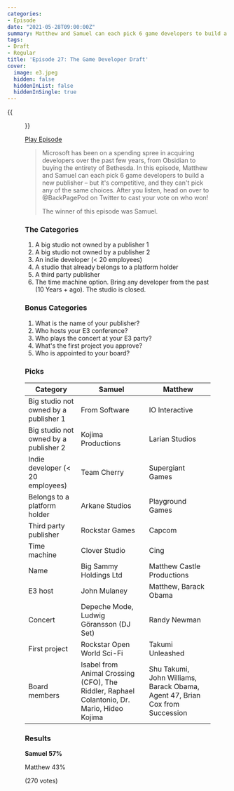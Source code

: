 ```yaml
---
categories:
- Episode
date: "2021-05-28T09:00:00Z"
summary: Matthew and Samuel can each pick 6 game developers to build a new publisher.
tags:
- Draft
- Regular
title: 'Episode 27: The Game Developer Draft'
cover: 
  image: e3.jpeg
  hidden: false
  hiddenInList: false
  hiddenInSingle: true
---
```


{{<figure 
  src="e3.jpeg" 
  caption="Image Credit: Liam Richardson" 
  alt="Matthew Castle Productions stuns E3">}}

[Play Episode](https://shows.acast.com/the-back-page-a-video-games-podcast/episodes/6249ec71be92a6001320e9bf)
> Microsoft has been on a spending spree in acquiring developers over the past few years, from Obsidian to buying the entirety of Bethesda. In this episode, Matthew and Samuel can each pick 6 game developers to build a new publisher – but it's competitive, and they can't pick any of the same choices. After you listen, head on over to @BackPagePod on Twitter to cast your vote on who won!
>
> The winner of this episode was Samuel.

### The Categories
1. A big studio not owned by a publisher 1
2. A big studio not owned by a publisher 2
3. An indie developer (< 20 employees)
4. A studio that already belongs to a platform holder
5. A third party publisher
6. The time machine option. Bring any developer from the past (10 Years + ago). The studio is closed.

### Bonus Categories
1. What is the name of your publisher?
2. Who hosts your E3 conference?
3. Who plays the concert at your E3 party?
4. What's the first project you approve?
5. Who is appointed to your board?

### Picks

| Category                              | Samuel                                                                                      | Matthew                                                                      |
|---------------------------------------|---------------------------------------------------------------------------------------------|------------------------------------------------------------------------------|
| Big studio not owned by a publisher 1 | From Software                                                                               | IO Interactive                                                               |
| Big studio not owned by a publisher 2 | Kojima Productions                                                                          | Larian Studios                                                               |
| Indie developer (< 20 employees)      | Team Cherry                                                                                 | Supergiant Games                                                             |
| Belongs to a platform holder          | Arkane Studios                                                                              | Playground Games                                                             |
| Third party publisher                 | Rockstar Games                                                                              | Capcom                                                                       |
| Time machine                          | Clover Studio                                                                               | Cing                                                                         |
| Name                                  | Big Sammy Holdings Ltd                                                                      | Matthew Castle Productions                                                   |
| E3 host                               | John Mulaney                                                                                | Matthew, Barack Obama                                                        |
| Concert                               | Depeche Mode, Ludwig Göransson (DJ Set)                                                     | Randy Newman                                                                 |
| First project                         | Rockstar Open World Sci-Fi                                                                  | Takumi Unleashed                                                             |
| Board members                         | Isabel from Animal Crossing (CFO), The Riddler, Raphael Colantonio, Dr. Mario, Hideo Kojima | Shu Takumi, John Williams, Barack Obama, Agent 47, Brian Cox from Succession |


### Results

**Samuel 57%**

Matthew 43%

(270 votes)